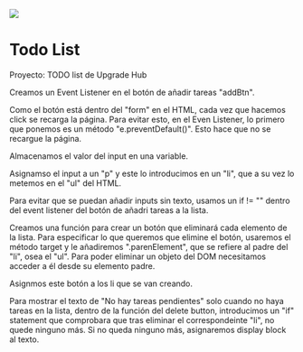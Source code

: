 ![](todo-list.gif)
# Todo List
Proyecto: TODO list de Upgrade Hub

Creamos un Event Listener en el botón de añadir tareas "addBtn".

Como el botón está dentro del "form" en el HTML, cada vez que hacemos click se recarga la página. Para evitar esto, en el Even Listener, lo primero que ponemos es un método "e.preventDefault()". Esto hace que no se recargue la página.

Almacenamos el valor del input en una variable.

Asignamso el input a un "p" y este lo introducimos en un "li", que a su vez lo metemos en el "ul" del HTML.

Para evitar que se puedan añadir inputs sin texto, usamos un if != "" dentro del event listener del botón de añadri tareas a la lista.

Creamos una función para crear un botón que eliminará cada elemento de la lista. Para especificar lo que queremos que elimine el botón, usaremos el método target y le añadiremos ".parenElement", que se refiere al padre del "li", osea el "ul". Para poder eliminar un objeto del DOM necesitamos acceder a él desde su elemento padre.

Asignmos este botón a los li que se van creando.

Para mostrar el texto de "No hay tareas pendientes" solo cuando no haya tareas en la lista, dentro de la función del delete button, introducimos un "if" statement que comprobara que tras eliminar el correspondeinte "li", no quede ninguno más. Si no queda ninguno más, asignaremos display block al texto.
